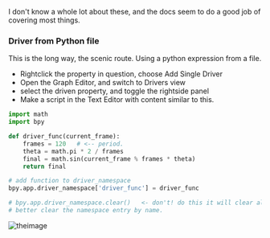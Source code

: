 I don't know a whole lot about these, and the docs seem to do a good job of covering most things.

### Driver from Python file

This is the long way, the scenic route. Using a python expression from a file.

- Rightclick the property in question, choose Add Single Driver
- Open the Graph Editor, and switch to Drivers view
- select the driven property, and toggle the rightside panel
- Make a script in the Text Editor with content similar to this.

```python
import math
import bpy

def driver_func(current_frame):
    frames = 120   # <-- period.
    theta = math.pi * 2 / frames
    final = math.sin(current_frame % frames * theta)
    return final

# add function to driver_namespace
bpy.app.driver_namespace['driver_func'] = driver_func

# bpy.app.driver_namespace.clear()   <- don't! do this it will clear all convenience functions.
# better clear the namespace entry by name.
```
![theimage](https://cloud.githubusercontent.com/assets/619340/10715506/092e8798-7b19-11e5-9570-421515d8849f.png)
